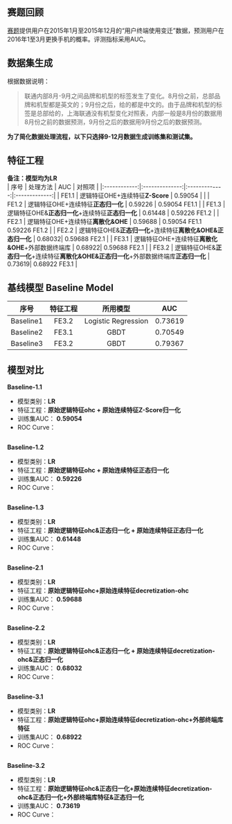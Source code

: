 ## 赛题回顾
[赛题](https://www.kesci.com/apps/home/competition/56f37e6717f910f4347acf2e)提供用户在2015年1月至2015年12月的“用户终端使用变迁”数据，预测用户在2016年1至3月更换手机的概率。评测指标采用AUC。

## 数据集生成
根据数据说明：
>联通内部8月-9月之间品牌和机型的标签发生了变化。8月份之前，总部品牌和机型都是英文的；9月份之后，给的都是中文的。由于品牌和机型的标签是总部给的，上海联通没有机型变化对照表，内部一般是8月份的数据用8月份之前的数据预测，9月份之后的数据用9月份之后的数据预测。

**为了简化数据处理流程，以下只选择9-12月数据生成训练集和测试集。**

## 特征工程
**备注：模型均为LR**  
| 序号 | 处理方法 | AUC | 对照项 |
|:------------:|:--------------:|:-------------:|:-------------:|
| FE1.1        | 逻辑特征OHE+连续特征**Z-Score**   | 0.59054 |         |
| FE1.2        | 逻辑特征OHE+连续特征**正态归一化**  | 0.59226 | 0.59054 FE1.1  |
| FE1.3        | 逻辑特征OHE&**正态归一化**+连续特征**正态归一化**  | 0.61448 | 0.59226 FE1.2 |
| FE2.1        | 逻辑特征OHE+连续特征**离散化&OHE**  | 0.59688 | 0.59054 FE1.1 0.59226 FE1.2 |
| FE2.2        | 逻辑特征OHE&**正态归一化**+连续特征**离散化&OHE&正态归一化**  | 0.68032| 0.59688 FE2.1 |
| FE3.1        | 逻辑特征OHE+连续特征**离散化&OHE**+外部数据终端库  | 0.68922| 0.59688 FE2.1 |
| FE3.2        | 逻辑特征OHE&**正态归一化**+连续特征**离散化&OHE&正态归一化**+外部数据终端库**正态归一化**  | 0.73619| 0.68922 FE3.1 |

## 基线模型 Baseline Model
|  序号  |  特征工程  |  所用模型  |  AUC |
|:------------:|:--------------:|:-------------:|:-------------:|
|  Baseline1   |  FE3.2  |  Logistic Regression  | 0.73619 |
|  Baseline2   |  FE3.1  |  GBDT                 | 0.70549 |
|  Baseline3   |  FE3.2  |  GBDT                 | 0.79367 |

## 模型对比

**Baseline-1.1**
* 模型类别：**LR**
* 特征工程：**原始逻辑特征ohc + 原始连续特征Z-Score归一化**
* 训练集AUC： **0.59054**
* ROC Curve：
<img src="https://github.com/CaoZhens/WoPlus_PhoneChangingPrediction/blob/master/pic/ROC_Curve_Baseline_1.png" alt="" data-canonical-src="" />

**Baseline-1.2**
* 模型类别：**LR**
* 特征工程：**原始逻辑特征ohc + 原始连续特征正态归一化**
* 训练集AUC： **0.59226**
* ROC Curve：
<img src="https://github.com/CaoZhens/WoPlus_PhoneChangingPrediction/blob/master/pic/ROC_Curve_Baseline_1_2.png" alt="" data-canonical-src="" />

**Baseline-1.3**
* 模型类别：**LR**
* 特征工程：**原始逻辑特征ohc&正态归一化 + 原始连续特征正态归一化**
* 训练集AUC： **0.61448**
* ROC Curve：
<img src="https://github.com/CaoZhens/WoPlus_PhoneChangingPrediction/blob/master/pic/ROC_Curve_Baseline_1_3.png" alt="" data-canonical-src="" />

**Baseline-2.1**
* 模型类别：**LR**
* 特征工程：**原始逻辑特征ohc+原始连续特征decretization-ohc**
* 训练集AUC： **0.59688**
* ROC Curve：
<img src="https://github.com/CaoZhens/WoPlus_PhoneChangingPrediction/blob/master/pic/ROC_Curve_Baseline_2.png" alt="" data-canonical-src="" />

**Baseline-2.2**
* 模型类别：**LR**
* 特征工程：**原始逻辑特征ohc&正态归一化 + 原始连续特征decretization-ohc&正态归一化**
* 训练集AUC： **0.68032**
* ROC Curve：
<img src="https://github.com/CaoZhens/WoPlus_PhoneChangingPrediction/blob/master/pic/ROC_Curve_Baseline_2_2.png" alt="" data-canonical-src="" />

**Baseline-3.1**
* 模型类别：**LR**
* 特征工程：**原始逻辑特征ohc+原始连续特征decretization-ohc+外部终端库特征**
* 训练集AUC： **0.68922**
* ROC Curve：
<img src="https://github.com/CaoZhens/WoPlus_PhoneChangingPrediction/blob/master/pic/ROC_Curve_Baseline_3.png" alt="" data-canonical-src="" />

**Baseline-3.2**
* 模型类别：**LR**
* 特征工程：**原始逻辑特征ohc&正态归一化+原始连续特征decretization-ohc&正态归一化+外部终端库特征&正态归一化**
* 训练集AUC： **0.73619**
* ROC Curve：
<img src="https://github.com/CaoZhens/WoPlus_PhoneChangingPrediction/blob/master/pic/ROC_Curve_Baseline_3_2.png" alt="" data-canonical-src="" />  